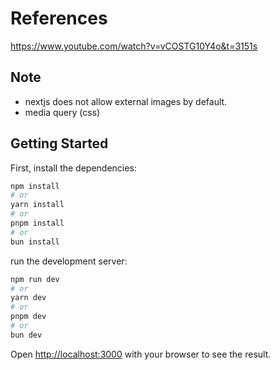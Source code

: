 # References

https://www.youtube.com/watch?v=vCOSTG10Y4o&t=3151s

## Note

- nextjs does not allow external images by default.
- media query (css)

## Getting Started

First, install the dependencies:

```bash
npm install
# or
yarn install
# or
pnpm install
# or
bun install
```

run the development server:

```bash
npm run dev
# or
yarn dev
# or
pnpm dev
# or
bun dev
```

Open [http://localhost:3000](http://localhost:3000) with your browser to see the result.
